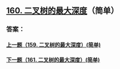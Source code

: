 ## [160. 二叉树的最大深度](https://leetcode-cn.com/problems/merge-two-sorted-lists/)（简单）





### 答案：



#### [上一题（159. 二叉树的最大深度）(简单)](https://github.com/sdwwld/leetCode/blob/master/src/main/java/com/wld/java/leetcode/leetCode0159.md)

#### [下一题（161. 二叉树的最大深度）(简单)](https://github.com/sdwwld/leetCode/blob/master/src/main/java/com/wld/java/leetcode/leetCode0161.md)